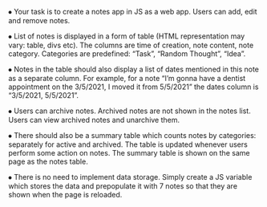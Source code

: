 ⦁	Your task is to create a notes app in JS as a web app. Users can add, edit and remove notes. 

⦁	List of notes is displayed in a form of table (HTML representation may vary: table, divs etc). The columns are time of creation, note content, note category. Categories are predefined: “Task”, “Random Thought”, “Idea”.

⦁	Notes in the table should also display a list of dates mentioned in this note as a separate column. For example, for a note “I’m gonna have a dentist appointment on the 3/5/2021, I moved it from 5/5/2021” the dates column is “3/5/2021, 5/5/2021”.

⦁	Users can archive notes. Archived notes are not shown in the notes list. Users can view archived notes and unarchive them.

⦁	There should also be a summary table which counts notes by categories: separately for active and archived. The table is updated whenever users perform some action on notes. The summary table is shown on the same page as the notes table.

⦁	There is no need to implement data storage. Simply create a JS variable which stores the data and prepopulate it with 7 notes so that they are shown when the page is reloaded.
